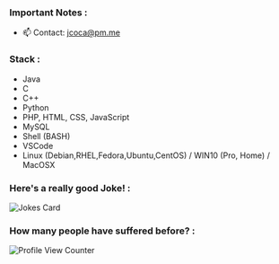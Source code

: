 <!--
### Hi there 👋
**JCOCA-Tech/JCOCA-Tech** is a ✨ _special_ ✨ repository because its `README.md` (this file) appears on your GitHub profile.
Here are some ideas to get you started:
-->

### Important Notes : <br>
- 📫 Contact: [jcoca@pm.me](mailto:jcoca@pm.me)

### Stack :<br>
- Java
- C
- C++
- Python
- PHP, HTML, CSS, JavaScript
- MySQL
- Shell (BASH)
- VSCode
- Linux (Debian,RHEL,Fedora,Ubuntu,CentOS) / WIN10 (Pro, Home) / MacOSX

### Here's a really good Joke! :<br>

![Jokes Card](https://readme-jokes.vercel.app/api)
### How many people have suffered before? : <br>

![Profile View Counter](https://komarev.com/ghpvc/?username=JCOCA-Tech)
<br>
